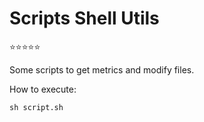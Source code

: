 # Scripts Shell Utils

:star::star::star::star::star: 

Some scripts to get metrics and modify files.
 
How to execute:
```
sh script.sh
```
